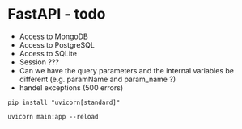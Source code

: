 # FastAPI - todo

* Access to MongoDB
* Access to PostgreSQL
* Access to SQLite
* Session ???
* Can we have the query parameters and the internal variables be different (e.g.   paramName  and param_name ?)
* handel exceptions (500 errors)

```
pip install "uvicorn[standard]"
```

```
uvicorn main:app --reload
```



